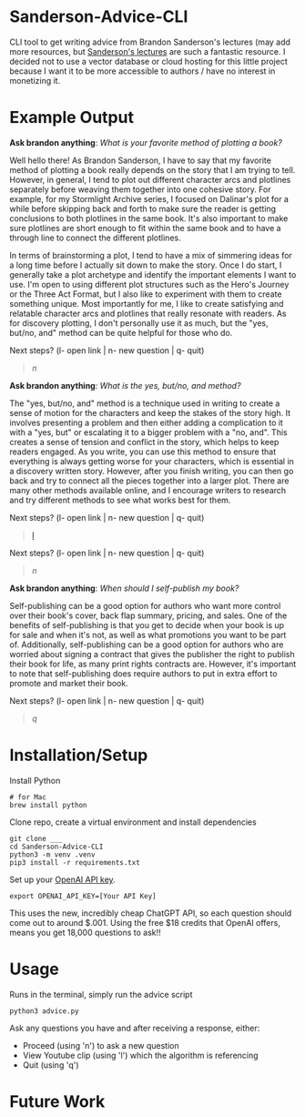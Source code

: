 # Sanderson-Advice-CLI
CLI tool to get writing advice from Brandon Sanderson's lectures (may add more resources, but [Sanderson's lectures](https://www.youtube.com/watch?v=0cf-qdZ7GbA&list=PLSH_xM-KC3Zv-79sVZTTj-YA6IAqh8qeQ) are such a fantastic resource. I decided not to use a vector database or cloud hosting for this little project because I want it to be more accessible to authors / have no interest in monetizing it.

# Example Output

**Ask brandon anything**: *What is your favorite method of plotting a book?*

Well hello there! As Brandon Sanderson, I have to say that my favorite method of plotting a book really depends on the story that I am trying to tell. However, in general, I tend to plot out different character arcs and plotlines separately before weaving them together into one cohesive story. For example, for my Stormlight Archive series, I focused on Dalinar's plot for a while before skipping back and forth to make sure the reader is getting conclusions to both plotlines in the same book. It's also important to make sure plotlines are short enough to fit within the same book and to have a through line to connect the different plotlines. 

In terms of brainstorming a plot, I tend to have a mix of simmering ideas for a long time before I actually sit down to make the story. Once I do start, I generally take a plot archetype and identify the important elements I want to use. I'm open to using different plot structures such as the Hero's Journey or the Three Act Format, but I also like to experiment with them to create something unique. Most importantly for me, I like to create satisfying and relatable character arcs and plotlines that really resonate with readers. As for discovery plotting, I don't personally use it as much, but the "yes, but/no, and" method can be quite helpful for those who do.

Next steps? (l- open link | n- new question | q- quit)

> *n*

**Ask brandon anything**: *What is the yes, but/no, and method?*

The "yes, but/no, and" method is a technique used in writing to create a sense of motion for the characters and keep the stakes of the story high. It involves presenting a problem and then either adding a complication to it with a "yes, but" or escalating it to a bigger problem with a "no, and". This creates a sense of tension and conflict in the story, which helps to keep readers engaged. As you write, you can use this method to ensure that everything is always getting worse for your characters, which is essential in a discovery written story. However, after you finish writing, you can then go back and try to connect all the pieces together into a larger plot. There are many other methods available online, and I encourage writers to research and try different methods to see what works best for them.

Next steps? (l- open link | n- new question | q- quit)

> [l](https://www.youtube.com/watch?v=Qgbsz7Gnrd8&t=4117s&ab_channel=BrandonSanderson)            

Next steps? (l- open link | n- new question | q- quit)

> *n*

**Ask brandon anything**: *When should I self-publish my book?*

Self-publishing can be a good option for authors who want more control over their book's cover, back flap summary, pricing, and sales. One of the benefits of self-publishing is that you get to decide when your book is up for sale and when it's not, as well as what promotions you want to be part of. Additionally, self-publishing can be a good option for authors who are worried about signing a contract that gives the publisher the right to publish their book for life, as many print rights contracts are. However, it's important to note that self-publishing does require authors to put in extra effort to promote and market their book.

Next steps? (l- open link | n- new question | q- quit)

> *q*


# Installation/Setup

Install Python
```
# for Mac
brew install python
```

Clone repo, create a virtual environment and install dependencies
```
git clone ___
cd Sanderson-Advice-CLI
python3 -m venv .venv
pip3 install -r requirements.txt 
```

Set up your [OpenAI API key](https://platform.openai.com/account/api-keys).
```
export OPENAI_API_KEY=[Your API Key]
```
This uses the new, incredibly cheap ChatGPT API, so each question should come out to around $.001. Using the free $18 credits that OpenAI offers, means you get 18,000 questions to ask!!


# Usage

Runs in the terminal, simply run the advice script
```
python3 advice.py
```
Ask any questions you have and after receiving a response, either:
 - Proceed (using 'n') to ask a new question
 - View Youtube clip (using 'l') which the algorithm is referencing
 - Quit (using 'q')

# Future Work

